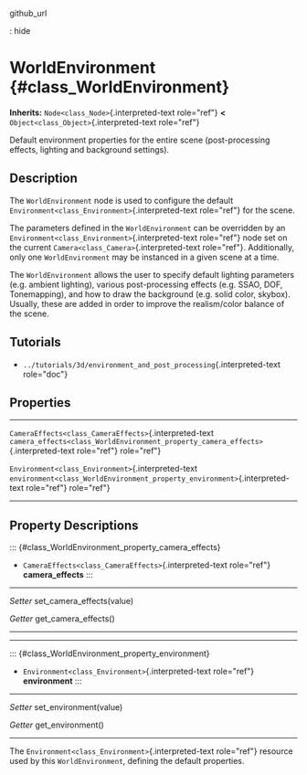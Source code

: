 github\_url

:   hide

WorldEnvironment {#class_WorldEnvironment}
================

**Inherits:** `Node<class_Node>`{.interpreted-text role="ref"} **\<**
`Object<class_Object>`{.interpreted-text role="ref"}

Default environment properties for the entire scene (post-processing
effects, lighting and background settings).

Description
-----------

The `WorldEnvironment` node is used to configure the default
`Environment<class_Environment>`{.interpreted-text role="ref"} for the
scene.

The parameters defined in the `WorldEnvironment` can be overridden by an
`Environment<class_Environment>`{.interpreted-text role="ref"} node set
on the current `Camera<class_Camera>`{.interpreted-text role="ref"}.
Additionally, only one `WorldEnvironment` may be instanced in a given
scene at a time.

The `WorldEnvironment` allows the user to specify default lighting
parameters (e.g. ambient lighting), various post-processing effects
(e.g. SSAO, DOF, Tonemapping), and how to draw the background (e.g.
solid color, skybox). Usually, these are added in order to improve the
realism/color balance of the scene.

Tutorials
---------

-   `../tutorials/3d/environment_and_post_processing`{.interpreted-text
    role="doc"}

Properties
----------

  -------------------------------------------------------- ------------------------------------------------------------------------------------
  `CameraEffects<class_CameraEffects>`{.interpreted-text   `camera_effects<class_WorldEnvironment_property_camera_effects>`{.interpreted-text
  role="ref"}                                              role="ref"}

  `Environment<class_Environment>`{.interpreted-text       `environment<class_WorldEnvironment_property_environment>`{.interpreted-text
  role="ref"}                                              role="ref"}
  -------------------------------------------------------- ------------------------------------------------------------------------------------

Property Descriptions
---------------------

::: {#class_WorldEnvironment_property_camera_effects}
-   `CameraEffects<class_CameraEffects>`{.interpreted-text role="ref"}
    **camera\_effects**
:::

  ---------- -----------------------------
  *Setter*   set\_camera\_effects(value)

  *Getter*   get\_camera\_effects()
  ---------- -----------------------------

------------------------------------------------------------------------

::: {#class_WorldEnvironment_property_environment}
-   `Environment<class_Environment>`{.interpreted-text role="ref"}
    **environment**
:::

  ---------- -------------------------
  *Setter*   set\_environment(value)

  *Getter*   get\_environment()
  ---------- -------------------------

The `Environment<class_Environment>`{.interpreted-text role="ref"}
resource used by this `WorldEnvironment`, defining the default
properties.
